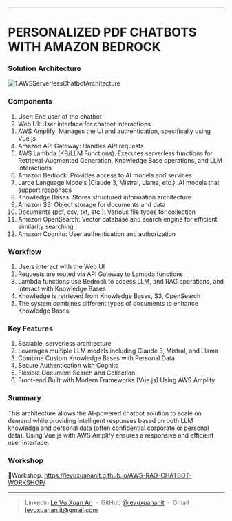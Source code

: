 
---

# PERSONALIZED PDF CHATBOTS WITH AMAZON BEDROCK
### Solution Architecture
![1.AWSServerlessChatbotArchitecture](/images/1.Introduction/1.AWSServerlessChatbotArchitecture.png)

### Components
1. User: End user of the chatbot
2. Web UI: User interface for chatbot interactions
3. AWS Amplify: Manages the UI and authentication, specifically using Vue.js
4. Amazon API Gateway: Handles API requests
5. AWS Lambda (KB/LLM Functions): Executes serverless functions for Retrieval-Augmented Generation, Knowledge Base operations, and LLM interactions
6. Amazon Bedrock: Provides access to AI models and services
7. Large Language Models (Claude 3, Mistral, Llama, etc.): AI models that support responses
8. Knowledge Bases: Stores structured information architecture
9. Amazon S3: Object storage for documents and data
10. Documents (pdf, csv, txt, etc.): Various file types for collection
11. Amazon OpenSearch: Vector database and search engine for efficient similarity searching
12. Amazon Cognito: User authentication and authorization

### Workflow
1. Users interact with the Web UI
2. Requests are routed via API Gateway to Lambda functions
3. Lambda functions use Bedrock to access LLM, and RAG operations, and interact with Knowledge Bases
4. Knowledge is retrieved from Knowledge Bases, S3, OpenSearch
5. The system combines different types of documents to enhance Knowledge Bases

### Key Features
1. Scalable, serverless architecture
2. Leverages multiple LLM models including Claude 3, Mistral, and Llama
3. Combine Custom Knowledge Bases with Personal Data
4. Secure Authentication with Cognito
5. Flexible Document Search and Collection
6. Front-end Built with Modern Frameworks (Vue.js) Using AWS Amplify

### Summary
This architecture allows the AI-powered chatbot solution to scale on demand while providing intelligent responses based on both LLM knowledge and personal data (often confidential corporate or personal data). Using Vue.js with AWS Amplify ensures a responsive and efficient user interface.

### Workshop
🔻Workshop: https://levuxuananit.github.io/AWS-RAG-CHATBOT-WORKSHOP/

---

> Linkedin [Le Vu Xuan An](https://www.linkedin.com/in/levuxuanan/) &nbsp;&middot;&nbsp;
> GitHub [@levuxuananit](https://github.com/levuxuananit) &nbsp;&middot;&nbsp;
> Gmail [levuxuanan.it@gmail.com](https://www.linkedin.com/in/levuxuanan/)
